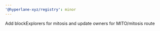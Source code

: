 ```yaml
---
'@hyperlane-xyz/registry': minor
---
```


Add blockExplorers for mitosis and update owners for MITO/mitosis route
